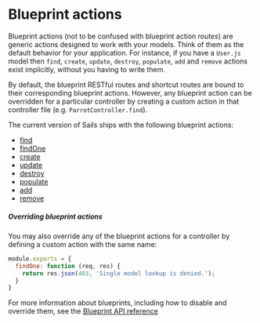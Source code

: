 # Blueprint actions

Blueprint actions (not to be confused with blueprint action *routes*) are generic actions designed to work with your models.  Think of them as the default behavior for your application.  For instance, if you have a `User.js` model then `find`, `create`, `update`, `destroy`, `populate`, `add` and `remove` actions exist implicitly, without you having to write them.

By default, the blueprint RESTful routes and shortcut routes are bound to their corresponding blueprint actions.  However, any blueprint action can be overridden for a particular controller by creating a custom action in that controller file (e.g. `ParrotController.find`).

The current version of Sails ships with the following blueprint actions:

+ [find](http://sailsjs.com/documentation/reference/blueprint-api/Find)
+ [findOne](http://sailsjs.com/documentation/reference/blueprint-api/FindOne)
+ [create](http://sailsjs.com/documentation/reference/blueprint-api/create)
+ [update](http://sailsjs.com/documentation/reference/blueprint-api/Update)
+ [destroy](http://sailsjs.com/documentation/reference/blueprint-api/Destroy)
+ [populate](http://sailsjs.com/documentation/reference/blueprint-api/Populate)
+ [add](http://sailsjs.com/documentation/reference/blueprint-api/Add)
+ [remove](http://sailsjs.com/documentation/reference/blueprint-api/Remove)

##### Overriding blueprint actions

You may also override any of the blueprint actions for a controller by defining a custom action with the same name:

```javascript
module.exports = {
  findOne: function (req, res) {
    return res.json(403, 'Single model lookup is denied.');
  }
}

```

For more information about blueprints, including how to disable and override them, see the [Blueprint API reference](http://sailsjs.com/documentation/reference/blueprint-api)

<docmeta name="displayName" value="Blueprint actions">
